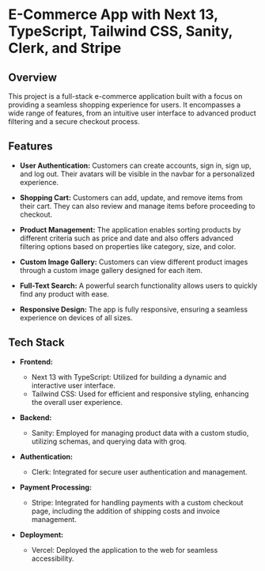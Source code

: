 # E-Commerce App with Next 13, TypeScript, Tailwind CSS, Sanity, Clerk, and Stripe

## Overview

This project is a full-stack e-commerce application built with a focus on providing a seamless shopping experience for users. It encompasses a wide range of features, from an intuitive user interface to advanced product filtering and a secure checkout process.

## Features

- **User Authentication:** Customers can create accounts, sign in, sign up, and log out. Their avatars will be visible in the navbar for a personalized experience.

- **Shopping Cart:** Customers can add, update, and remove items from their cart. They can also review and manage items before proceeding to checkout.

- **Product Management:** The application enables sorting products by different criteria such as price and date and also offers advanced filtering options based on properties like category, size, and color.

- **Custom Image Gallery:** Customers can view different product images through a custom image gallery designed for each item.

- **Full-Text Search:** A powerful search functionality allows users to quickly find any product with ease.

- **Responsive Design:** The app is fully responsive, ensuring a seamless experience on devices of all sizes.

## Tech Stack

- **Frontend:**
  - Next 13 with TypeScript: Utilized for building a dynamic and interactive user interface.
  - Tailwind CSS: Used for efficient and responsive styling, enhancing the overall user experience.

- **Backend:**
  - Sanity: Employed for managing product data with a custom studio, utilizing schemas, and querying data with groq.

- **Authentication:**
  - Clerk: Integrated for secure user authentication and management.

- **Payment Processing:**
  - Stripe: Integrated for handling payments with a custom checkout page, including the addition of shipping costs and invoice management.

- **Deployment:**
  - Vercel: Deployed the application to the web for seamless accessibility.
